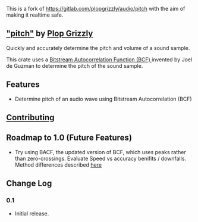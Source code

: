 This is a fork of https://gitlab.com/plopgrizzly/audio/pitch with the aim of making it realtime safe.


## ["pitch"](http://plopgrizzly.com/audio#plopgrizzly) by [Plop Grizzly](http://plopgrizzly.com)
Quickly and accurately determine the pitch and volume of a sound sample.

This crate uses a
[Bitstream Autocorrelation Function (BCF)
](http://www.cycfi.com/2018/03/fast-and-efficient-pitch-detection-bitstream-autocorrelation/)
invented by Joel de Guzman to determine the pitch of the sound sample.

## Features
* Determine pitch of an audio wave using Bitstream Autocorrelation (BCF)

## [Contributing](http://plopgrizzly.com/contributing/en#contributing)

## Roadmap to 1.0 (Future Features)
* Try using BACF, the updated version of BCF, which uses peaks rather than
zero-crossings.  Evaluate Speed vs accuracy benifits / downfalls.  Method
differences described
[here](http://www.cycfi.com/2018/04/fast-and-efficient-pitch-detection-bliss/)

## Change Log
### 0.1
* Initial release.
